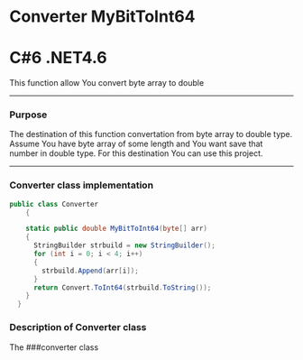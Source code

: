 

# Converter MyBitToInt64
# C#6  .NET4.6

This function allow You convert byte array to double

----

### Purpose
The destination of this function convertation from byte array to double type. Assume You have byte array of some length and You want save that number in double type. For this destination You can use this project.

----

### Converter class implementation 
```c#
public class Converter
    {

    static public double MyBitToInt64(byte[] arr)
    {
      StringBuilder strbuild = new StringBuilder();
      for (int i = 0; i < 4; i++)
      {
        strbuild.Append(arr[i]);
      }
      return Convert.ToInt64(strbuild.ToString());
    }  
  }
  ```
  ### Description of Converter class
The ###converter class 
